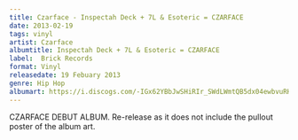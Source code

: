 ```yaml
---
title: Czarface - Inspectah Deck + 7L & Esoteric = CZARFACE
date: 2013-02-19
tags: vinyl
artist: Czarface
albumtitle: Inspectah Deck + 7L & Esoteric = CZARFACE
label: 	Brick Records
format: Vinyl
releasedate: 19 Febuary 2013
genre: Hip Hop
albumart: https://i.discogs.com/-IGx62YBbJwSHiRIr_SWdLWmtQB5dx04ewbvuRHq0SQ/rs:fit/g:sm/q:90/h:600/w:600/czM6Ly9kaXNjb2dz/LWRhdGFiYXNlLWlt/YWdlcy9SLTQyOTU4/MzctMTM2MTUyMjgz/MC04NTUyLmpwZWc.jpeg
---
```


CZARFACE DEBUT ALBUM. Re-release as it does not include the pullout poster of the album art.